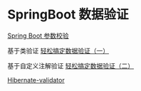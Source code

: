 # SpringBoot 数据验证

[Spring Boot 参数校验](https://www.cnblogs.com/cjsblog/p/8946768.html)

基于类验证
[轻松搞定数据验证（一）](https://blog.battcn.com/2018/06/05/springboot/v2-other-validate1/)

基于自定义注解验证
[轻松搞定数据验证（二）](https://blog.battcn.com/2018/06/06/springboot/v2-other-validate2/)

[Hibernate-validator](https://blog.csdn.net/xgblog/article/details/52548659)